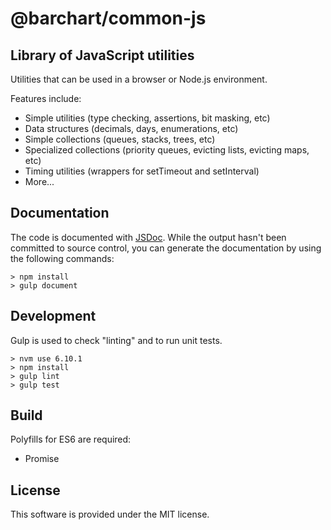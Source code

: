 # @barchart/common-js
## Library of JavaScript utilities

Utilities that can be used in a browser or Node.js environment.

Features include:

* Simple utilities (type checking, assertions, bit masking, etc)
* Data structures (decimals, days, enumerations, etc)
* Simple collections (queues, stacks, trees, etc)
* Specialized collections (priority queues, evicting lists, evicting maps, etc)
* Timing utilities (wrappers for setTimeout and setInterval)
* More...

## Documentation

The code is documented with [JSDoc](http://usejsdoc.org/). While the output hasn't been committed to source control, you can generate the documentation by using the following commands:

    > npm install
    > gulp document

## Development

Gulp is used to check "linting" and to run unit tests.

    > nvm use 6.10.1
    > npm install
    > gulp lint
    > gulp test

## Build

Polyfills for ES6 are required:

* Promise

## License

This software is provided under the MIT license.